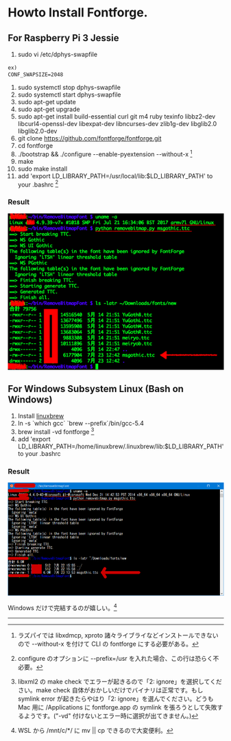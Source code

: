 # Howto Install Fontforge.

## For Raspberry Pi 3 Jessie

1. sudo vi /etc/dphys-swapfile
```
ex)
CONF_SWAPSIZE=2048
```
1. sudo systemctl stop dphys-swapfile
1. sudo systemctl start dphys-swapfile
1. sudo apt-get update
1. sudo apt-get upgrade
1. sudo apt-get install build-essential curl git m4 ruby texinfo libbz2-dev libcurl4-openssl-dev libexpat-dev libncurses-dev zlib1g-dev libglib2.0 libglib2.0-dev
1. git clone https://github.com/fontforge/fontforge.git
1. cd fontforge
1. ./bootstrap && ./configure --enable-pyextension --without-x [^1]
1. make
1. sudo make install
1. add 'export LD\_LIBRARY\_PATH=/usr/local/lib:$LD\_LIBRARY\_PATH' to your .bashrc [^2]

### Result

![Screenshot](./images/rpi3ff-ss.png)

## For Windows Subsystem Linux (Bash on Windows)

1. Install [linuxbrew](http://linuxbrew.sh)
1. ln -s \`which gcc\` \`brew --prefix\`/bin/gcc-5.4
1. brew install -vd fontforge [^3]
1. add 'export LD\_LIBRARY\_PATH=/home/linuxbrew/.linuxbrew/lib:$LD\_LIBRARY\_PATH' to your .bashrc

### Result

![Screenshot](./images/wslff-ss.png)

Windows だけで完結するのが嬉しい。[^4]

-----

[^1]: ラズパイでは libxdmcp, xproto 諸々ライブライなどインストールできないので --without-x を付けて CLI の fontforge にする必要がある。

[^2]: configure のオプションに --prefix=/usr を入れた場合、この行は恐らく不必要。

[^3]: libxml2 の make check でエラーが起きるので「2: ignore」を選択してください。make check 自体がおかしいだけでバイナリは正常です。もし symlink error が起きたらやはり「2: ignore」を選んでください。どうも Mac 用に /Applications に fontforge.app の symlink を張ろうとして失敗するようです。("-vd" 付けないとエラー時に選択が出てきません。)

[^4]: WSL から /mnt/c/*/ に mv || cp できるので大変便利。
